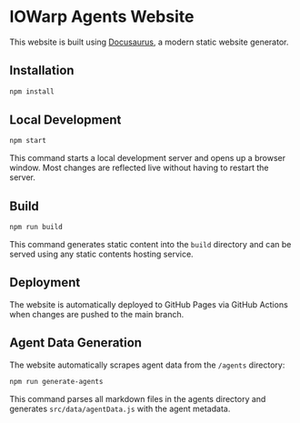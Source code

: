 # IOWarp Agents Website

This website is built using [Docusaurus](https://docusaurus.io/), a modern static website generator.

## Installation

```bash
npm install
```

## Local Development

```bash
npm start
```

This command starts a local development server and opens up a browser window. Most changes are reflected live without having to restart the server.

## Build

```bash
npm run build
```

This command generates static content into the `build` directory and can be served using any static contents hosting service.

## Deployment

The website is automatically deployed to GitHub Pages via GitHub Actions when changes are pushed to the main branch.

## Agent Data Generation

The website automatically scrapes agent data from the `/agents` directory:

```bash
npm run generate-agents
```

This command parses all markdown files in the agents directory and generates `src/data/agentData.js` with the agent metadata.
